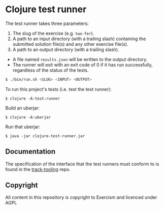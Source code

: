 # Clojure test runner

 The test runner takes three parameters:
  1. The slug of the exercise (e.g. `two-fer`).
  2. A path to an input directory (with a trailing slash) containing the submitted solution file(s) and any other exercise file(s).
  3. A path to an output directory (with a trailing slash).
  
- A file named `results.json` will be written to the output directory.
- The runner will exit with an exit code of 0 if it has run successfully, regardless of the status of the tests.

``` bash
$ ./bin/run.sh <SLUG> <INPUT> <OUTPUT>
```

To run this project's tests (i.e. test the test runner):

    $ clojure -A:test:runner

Build an uberjar:

    $ clojure -A:uberjar

Run that uberjar:

    $ java -jar clojure-test-runner.jar

## Documentation

The specification of the interface that the test runners must conform to is found in the [track-tooling](https://github.com/exercism/v3-docs/tree/master/anatomy/track-tooling) repo.

## Copyright

All content in this repository is copyright to Exercism and licenced under AGPL
